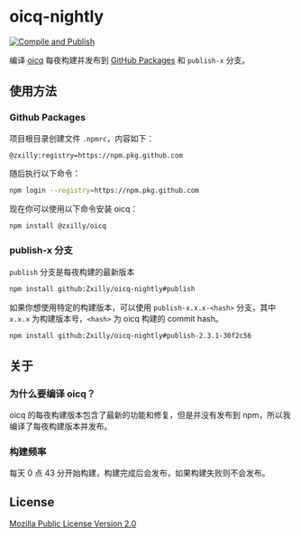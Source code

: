 # oicq-nightly

[![Compile and Publish](https://github.com/Zxilly/oicq-nightly/actions/workflows/build.yml/badge.svg)](https://github.com/Zxilly/oicq-nightly/actions/workflows/build.yml)

编译 [oicq](https://github.com/takayama-lily/oicq) 每夜构建并发布到 [GitHub Packages](https://github.com/Zxilly/oicq-nightly/pkgs/npm/oicq) 和 `publish-x` 分支。

## 使用方法


### Github Packages

项目根目录创建文件 `.npmrc`，内容如下：

```npmrc
@zxilly:registry=https://npm.pkg.github.com
```

随后执行以下命令：

```bash
npm login --registry=https://npm.pkg.github.com
```

现在你可以使用以下命令安装 oicq：

```bash
npm install @zxilly/oicq
```

### publish-x 分支

`publish` 分支是每夜构建的最新版本

```bash
npm install github:Zxilly/oicq-nightly#publish
```

如果你想使用特定的构建版本，可以使用 `publish-x.x.x-<hash>` 分支，其中 `x.x.x` 为构建版本号，`<hash>` 为 oicq 构建的 commit hash。

```bash
npm install github:Zxilly/oicq-nightly#publish-2.3.1-30f2c56
```

## 关于

### 为什么要编译 oicq？

oicq 的每夜构建版本包含了最新的功能和修复，但是并没有发布到 npm，所以我编译了每夜构建版本并发布。

### 构建频率

每天 0 点 43 分开始构建，构建完成后会发布，如果构建失败则不会发布。

## License

[Mozilla Public License Version 2.0](https://github.com/Zxilly/oicq-nightly/blob/master/LICENSE)